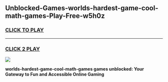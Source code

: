 
## Unblocked-Games-worlds-hardest-game-cool-math-games-Play-Free-w5h0z
<h3>
<a href="https://premium76.site?title=worlds-hardest-game-cool-math-games&ref=23A">CLICK TO PLAY</a></h3>
<hr>

<h3>
<a href="https://premium76.site?title=worlds-hardest-game-cool-math-games&ref=23A">CLICK 2 PLAY</a>
  
</h3>

<a href="https://premium76.site?title=worlds-hardest-game-cool-math-games&ref=23A"><img src="https://clearcache.store/games.png"></a>


**worlds-hardest-game-cool-math-games games unblocked: Your Gateway to Fun and Accessible Online Gaming**

